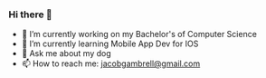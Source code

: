 ### Hi there 👋

<!--
**JacobRG/JacobRG** is a ✨ _special_ ✨ repository because its `README.md` (this file) appears on your GitHub profile.

Here are some ideas to get you started:
-->

- 🔭 I’m currently working on my Bachelor's of Computer Science
- 🌱 I’m currently learning Mobile App Dev for IOS
- 💬 Ask me about my dog
- 📫 How to reach me: jacobgambrell@gmail.com
